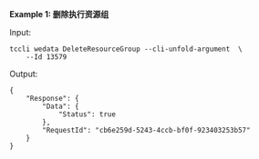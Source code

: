 **Example 1: 删除执行资源组**



Input: 

```
tccli wedata DeleteResourceGroup --cli-unfold-argument  \
    --Id 13579
```

Output: 
```
{
    "Response": {
        "Data": {
            "Status": true
        },
        "RequestId": "cb6e259d-5243-4ccb-bf0f-923403253b57"
    }
}
```

